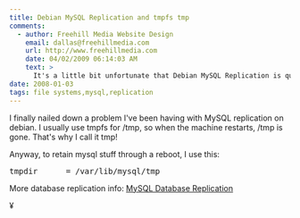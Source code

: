 ```yaml
---
title: Debian MySQL Replication and tmpfs tmp
comments:
  - author: Freehill Media Website Design
    email: dallas@freehillmedia.com
    url: http://www.freehillmedia.com
    date: 04/02/2009 06:14:03 AM
    text: >
      It's a little bit unfortunate that Debian MySQL Replication is quite rare and finding documentation for little issues/bugs/warnings can be quite a mission.
date: 2008-01-03
tags: file systems,mysql,replication
---
```

I finally nailed down a problem I've been having with MySQL replication on debian. I usually use tmpfs for /tmp, so when the machine restarts, /tmp is gone. That's why I call it tmp!

Anyway, to retain mysql stuff through a reboot, I use this:

<pre>tmpdir      = /var/lib/mysql/tmp</pre>

More database replication info: <a href="http://www.docunext.com/">MySQL Database Replication</a>

¥

